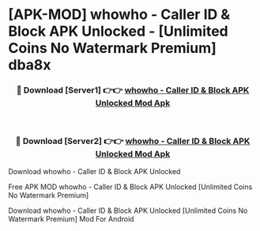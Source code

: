 # [APK-MOD] whowho - Caller ID & Block APK Unlocked - [Unlimited Coins No Watermark Premium] dba8x



<div align="center">
<h3>🔴 Download [Server1] 👉👉 <a href="https://momento.my/?title=whowho_-_Caller_ID_&_Block_APK_Unlocked">whowho - Caller ID & Block APK Unlocked Mod Apk</a></h3><br>

<h3>🔴 Download [Server2] 👉👉 <a href="https://momento.my/?title=whowho_-_Caller_ID_&_Block_APK_Unlocked">whowho - Caller ID & Block APK Unlocked Mod Apk</a></h3>
</div>



Download whowho - Caller ID & Block APK Unlocked 

Free APK MOD whowho - Caller ID & Block APK Unlocked [Unlimited Coins No Watermark Premium]

Download whowho - Caller ID & Block APK Unlocked [Unlimited Coins No Watermark Premium] Mod For Android
